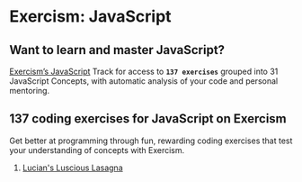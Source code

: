 # Exercism: JavaScript

## Want to learn and master JavaScript?

[Exercism’s JavaScript](https://exercism.org/tracks/javascript) Track for access to **`137 exercises`** grouped into 31 JavaScript Concepts, with automatic analysis of your code and personal mentoring.

## 137 coding exercises for JavaScript on Exercism

Get better at programming through fun, rewarding coding exercises that test your understanding of concepts with Exercism.

1. [Lucian's Luscious Lasagna](../blob/master/01%20Lucian's%20Luscious%20Lasagna/lasagna.js)

